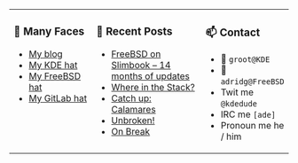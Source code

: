 
<table><tr>
  
<td valign="top" width="30%">
  
### 🙋 Many Faces

- [My blog](https://euroquis.nl/bobulate/)
- [My KDE hat](https://invent.kde.org/adridg)
- [My FreeBSD hat](https://wiki.freebsd.org/AdriaanDeGroot)
- [My GitLab hat](https://gitlab.com/adriaandegroot)
</td>

<td valign="top" width="40%">
  
### 💬 Recent Posts

<!-- BLOG-POST-LIST:START -->
- [FreeBSD on Slimbook – 14 months of updates](https://euroquis.nl//freebsd/2021/12/11/slimbook.html)
- [Where in the Stack?](https://euroquis.nl//freebsd/2021/11/24/bison.html)
- [Catch up: Calamares](https://euroquis.nl//calamares/2021/11/23/calamares.html)
- [Unbroken!](https://euroquis.nl//blabla/2021/10/11/unbreak.html)
- [On Break](https://euroquis.nl//blabla/2021/10/05/break.html)
<!-- BLOG-POST-LIST:END -->
</td>

<td valign="top" width="30%">
  
### 📫 Contact

- 📧 `groot@KDE`
- 📧 `adridg@FreeBSD`
- Twit me `@kdedude`
- IRC me `[ade]`
- Pronoun me he / him
</td>

</tr></table>
